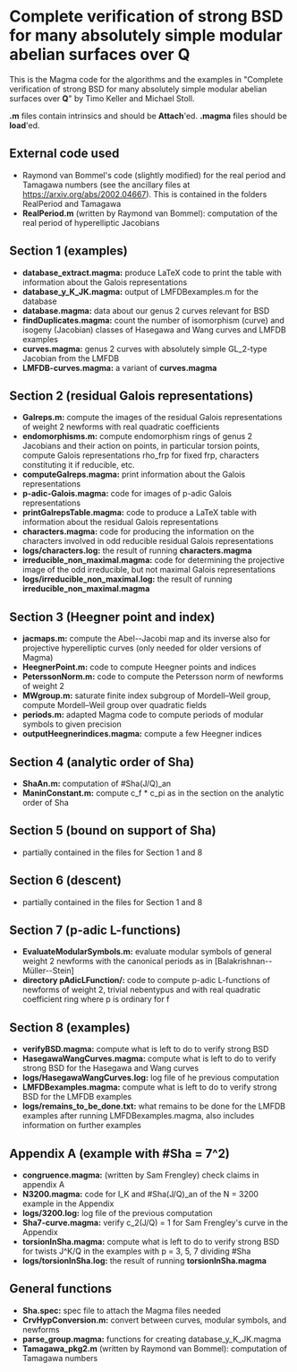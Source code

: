 # Complete verification of strong BSD for many absolutely simple modular abelian surfaces over __Q__

This is the Magma code for the algorithms and the examples in "Complete verification of strong BSD for many absolutely simple modular abelian surfaces over __Q__" by Timo Keller and Michael Stoll.

__.m__ files contain intrinsics and should be __Attach__'ed. __.magma__ files should be __load__'ed.

## External code used
* Raymond van Bommel's code (slightly modified) for the real period and Tamagawa numbers (see the ancillary files at https://arxiv.org/abs/2002.04667). This is contained in the folders RealPeriod and Tamagawa
* __RealPeriod.m__ (written by Raymond van Bommel): computation of the real period of hyperelliptic Jacobians

## Section 1 (examples)
* __database_extract.magma:__ produce LaTeX code to print the table with information about the Galois representations
* __database_y_K_JK.magma:__ output of LMFDBexamples.m for the database
* __database.magma:__ data about our genus 2 curves relevant for BSD
* __findDuplicates.magma:__ count the number of isomorphism (curve) and isogeny (Jacobian) classes of Hasegawa and Wang curves and LMFDB examples
* __curves.magma:__ genus 2 curves with absolutely simple GL_2-type Jacobian from the LMFDB
* __LMFDB-curves.magma:__ a variant of __curves.magma__

## Section 2 (residual Galois representations)
* __Galreps.m:__ compute the images of the residual Galois representations of weight 2 newforms with real quadratic coefficients
* __endomorphisms.m:__ compute endomorphism rings of genus 2 Jacobians and their action on points, in particular torsion points, compute Galois representations rho_frp for fixed frp, characters constituting it if reducible, etc.
* __computeGalreps.magma:__ print information about the Galois representations
* __p-adic-Galois.magma:__ code for images of p-adic Galois representations
* __printGalrepsTable.magma:__ code to produce a LaTeX table with information about the residual Galois representations
* __characters.magma:__ code for producing the information on the characters involved in odd reducible residual Galois representations
* __logs/characters.log:__ the result of running __characters.magma__
* __irreducible_non_maximal.magma:__ code for determining the projective image of the odd irreducible, but not maximal Galois representations
* __logs/irreducible_non_maximal.log:__ the result of running __irreducible_non_maximal.magma__

## Section 3 (Heegner point and index)
* __jacmaps.m:__ compute the Abel--Jacobi map and its inverse also for projective hyperelliptic curves (only needed for older versions of Magma)
* __HeegnerPoint.m:__ code to compute Heegner points and indices
* __PeterssonNorm.m:__ code to compute the Petersson norm of newforms of weight 2
* __MWgroup.m:__ saturate finite index subgroup of Mordell–Weil group, compute Mordell–Weil group over quadratic fields
* __periods.m:__ adapted Magma code to compute periods of modular symbols to given precision
* __outputHeegnerindices.magma:__ compute a few Heegner indices

## Section 4 (analytic order of Sha)
* __ShaAn.m:__ computation of #Sha(J/Q)_an
* __ManinConstant.m:__ compute c_f * c_pi as in the section on the analytic order of Sha

## Section 5 (bound on support of Sha)
* partially contained in the files for Section 1 and 8

## Section 6 (descent)
* partially contained in the files for Section 1 and 8

## Section 7 (p-adic L-functions)
* __EvaluateModularSymbols.m:__ evaluate modular symbols of general weight 2 newforms with the canonical periods as in [Balakrishnan--Müller--Stein]
* __directory pAdicLFunction/:__ code to compute p-adic L-functions of newforms of weight 2, trivial nebentypus and with real quadratic coefficient ring where p is ordinary for f

## Section 8 (examples)
* __verifyBSD.magma:__ compute what is left to do to verify strong BSD
* __HasegawaWangCurves.magma:__ compute what is left to do to verify strong BSD for the Hasegawa and Wang curves
* __logs/HasegawaWangCurves.log:__ log file of he previous computation
* __LMFDBexamples.magma:__ compute what is left to do to verify strong BSD for the LMFDB examples
* __logs/remains_to_be_done.txt:__ what remains to be done for the LMFDB examples after running LMFDBexamples.magma, also includes information on further examples

## Appendix A (example with #Sha = 7^2)
* __congruence.magma:__ (written by Sam Frengley) check claims in appendix A
* __N3200.magma:__ code for I_K and #Sha(J/Q)_an of the N = 3200 example in the Appendix
* __logs/3200.log:__ log file of the previous computation
* __Sha7-curve.magma:__ verify c_2(J/Q) = 1 for Sam Frengley's curve in the Appendix
* __torsionInSha.magma:__ compute what is left to do to verify strong BSD for twists J^K/Q in the examples with p = 3, 5, 7 dividing #Sha
* __logs/torsionInSha.log:__ the result of running __torsionInSha.magma__

## General functions
* __Sha.spec:__ spec file to attach the Magma files needed
* __CrvHypConversion.m:__ convert between curves, modular symbols, and newforms
* __parse_group.magma:__ functions for creating database_y_K_JK.magma
* __Tamagawa_pkg2.m__ (written by Raymond van Bommel): computation of Tamagawa numbers